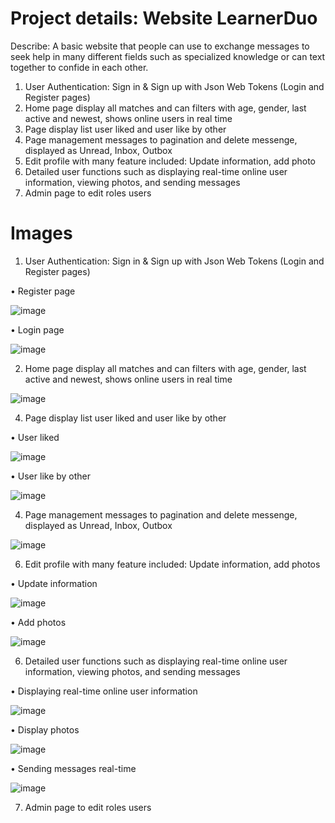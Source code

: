 # Project details: Website LearnerDuo
Describe: A basic website that people can use to exchange messages to seek help in many different fields such as specialized knowledge or can text together to confide in each other.
1. User Authentication: Sign in & Sign up with Json Web Tokens (Login and Register pages)
2. Home page display all matches and can filters with age, gender, last active and newest, shows online users in real time
3. Page display list user liked and user like by other
4. Page management messages to pagination and delete messenge, displayed as Unread, Inbox, Outbox
5. Edit profile with many feature included: Update information, add photo
6. Detailed user functions such as displaying real-time online user information, viewing photos, and sending messages
7. Admin page to edit roles users

# Images
1. User Authentication: Sign in & Sign up with Json Web Tokens (Login and Register pages)

•	Register page

![image](https://github.com/user-attachments/assets/6c3ceea3-bc13-4f66-b86a-5ec52badab32)

•	Login page

![image](https://github.com/user-attachments/assets/2c6d8870-8396-42ca-ae0f-2482fc36d434)

2. Home page display all matches and can filters with age, gender, last active and newest, shows online users in real time

![image](https://github.com/user-attachments/assets/0c16f535-fb59-47bc-a5f9-12fcb38f3dac)

4. Page display list user liked and user like by other

•	User liked

![image](https://github.com/user-attachments/assets/9ebda368-0321-4aba-9ab4-64a7ceb6c275)

•	User like by other

![image](https://github.com/user-attachments/assets/dd8ea29a-b44f-4a59-a383-10264dff3971)

4. Page management messages to pagination and delete messenge, displayed as Unread, Inbox, Outbox

![image](https://github.com/user-attachments/assets/58038962-7588-4696-adf6-23ad5b7149c0)

6. Edit profile with many feature included: Update information, add photos

•	Update information

![image](https://github.com/user-attachments/assets/2a732d1e-a760-4db3-93bc-eeb69e5b1bf9)

•	Add photos

![image](https://github.com/user-attachments/assets/44dfc8f7-29ff-4f9c-9fed-6bbe0c89f364)

6. Detailed user functions such as displaying real-time online user information, viewing photos, and sending messages

•	Displaying real-time online user information

![image](https://github.com/user-attachments/assets/dfe7fe86-0553-42cd-9fde-3158e1a3e374)

•	Display photos

![image](https://github.com/user-attachments/assets/196fe7f9-cf04-423a-b4a1-23f652d2e8c3)

•	Sending messages real-time

![image](https://github.com/user-attachments/assets/7d6ac40b-ae72-478d-ba47-e1ee04516dd8)

7. Admin page to edit roles users



